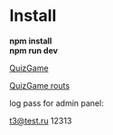 # Install

<b>npm install</br>
npm run dev</b>


<a href = "https://github.com/adelliceee/mylms/blob/master/client/src/pages/QuizGame.js"> QuizGame </a>

<a href = "https://github.com/adelliceee/mylms/blob/master/routes/quiz.routes.js"> QuizGame routs</a>

log pass for admin panel:

t3@test.ru
12313
